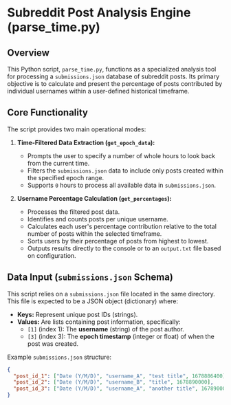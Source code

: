 # Subreddit Post Analysis Engine (parse_time.py)

## Overview

This Python script, `parse_time.py`, functions as a specialized analysis tool for processing a `submissions.json` database of subreddit posts. Its primary objective is to calculate and present the percentage of posts contributed by individual usernames within a user-defined historical timeframe.

## Core Functionality

The script provides two main operational modes:

1.  **Time-Filtered Data Extraction (`get_epoch_data`):**
    * Prompts the user to specify a number of whole hours to look back from the current time.
    * Filters the `submissions.json` data to include only posts created within the specified epoch range.
    * Supports `0` hours to process all available data in `submissions.json`.

2.  **Username Percentage Calculation (`get_percentages`):**
    * Processes the filtered post data.
    * Identifies and counts posts per unique username.
    * Calculates each user's percentage contribution relative to the total number of posts within the selected timeframe.
    * Sorts users by their percentage of posts from highest to lowest.
    * Outputs results directly to the console or to an `output.txt` file based on configuration.

## Data Input (`submissions.json` Schema)

This script relies on a `submissions.json` file located in the same directory. This file is expected to be a JSON object (dictionary) where:

* **Keys:** Represent unique post IDs (strings).
* **Values:** Are lists containing post information, specifically:
    * `[1]` (index 1): The **username** (string) of the post author.
    * `[3]` (index 3): The **epoch timestamp** (integer or float) of when the post was created.

Example `submissions.json` structure:
```json
{
  "post_id_1": ["Date (Y/M/D)", "username_A", "test title", 1678886400],
  "post_id_2": ["Date (Y/M/D)", "username_B", "title", 1678890000],
  "post_id_3": ["Date (Y/M/D)", "username_A", "another title", 1678900000]
}